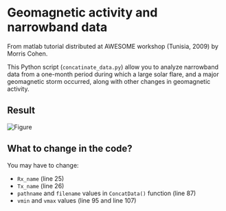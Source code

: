 # Geomagnetic activity and narrowband data
From matlab tutorial distributed at AWESOME workshop (Tunisia, 2009) by Morris Cohen.

This Python script (`concatinate_data.py`) allow you to analyze narrowband data from a one-month period during which a large solar flare, and a major geomagnetic storm occurred, along with other changes in geomagnetic activity.

## Result

![Figure](https://github.com/ISWI-Tunisia/AWESOME-SuperSID/blob/master/AWESOME/NarrowBand/concatinate_data/NAALongTermDataKodiak.png)

## What to change in the code?

You may have to change:
* `Rx_name` (line 25)
* `Tx_name` (line 26)
* `pathname` and `filename` values in `ConcatData()` function (line 87)
* `vmin` and `vmax` values (line 95 and line 107)
